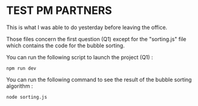 # TEST PM PARTNERS

This is what I was able to do yesterday before leaving the office.

Those files concern the first question (Q1) except for the "sorting.js" file which contains the code for the bubble sorting.

You can run the following script to launch the project (Q1) : 

`npm run dev`

You can run the following command to see the result of the bubble sorting algorithm : 

`node sorting.js`
